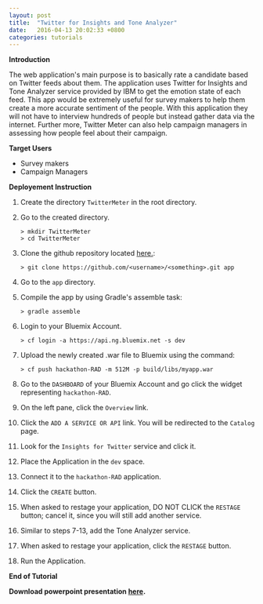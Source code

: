 ```yaml
---
layout: post
title:  "Twitter for Insights and Tone Analyzer"
date:   2016-04-13 20:02:33 +0800
categories: tutorials
---
```


**Introduction**

The web application's main purpose is to basically rate a candidate based on Twitter feeds about them. The application uses Twitter for Insights and Tone Analyzer service provided by IBM to get the emotion state of each feed. This app would be extremely useful for survey makers to help them create a more accurate sentiment of the people. With this application they will not have to interview hundreds of people but instead gather data via the internet. Further more, Twitter Meter can also help campaign managers in assessing how people feel about their campaign.

**Target Users**

- Survey makers
- Campaign Managers

**Deployement Instruction**

1. Create the directory `TwitterMeter` in the root directory. 

2. Go to the created directory.

	```text
	> mkdir TwitterMeter
	> cd TwitterMeter
	```

3. Clone the github repository located [here.](wwww.google.com):

	```text
	> git clone https://github.com/<username>/<something>.git app
	```

4. Go to the `app` directory.

5. Compile the app by using Gradle's assemble task:

	```text
	> gradle assemble
	```

6. Login to your Bluemix Account.
	
	```text
	> cf login -a https://api.ng.bluemix.net -s dev
	```

6. Upload the newly created .war file to Bluemix using the command:

	```text
	> cf push hackathon-RAD -m 512M -p build/libs/myapp.war
	```

7. Go to the `DASHBOARD` of your Bluemix Account and go click the widget representing `hackathon-RAD`.

8. On the left pane, click the `Overview` link. 
	
9. Click the `ADD A SERVICE OR API` link.  You will be redirected to the `Catalog` page. 

10. Look for the `Insights for Twitter` service and click it.
 
11. Place the Application in the `dev` space.   

12. Connect it to the `hackathon-RAD` application. 

13. Click the `CREATE` button.

14. When asked to restage your application, DO NOT CLICK the `RESTAGE` button; cancel it, since you will still add another service. 

15. Similar to steps 7-13, add the Tone Analyzer service.

16. When asked to restage your application, click the `RESTAGE` button. 

17. Run the Application. 

**End of Tutorial**

**Download powerpoint presentation [here][presentation].**

[presentation]: https://github.com/kevindomm/Auto-Scaling/blob/master/autoscaling/Auto-Scaling.pptx?raw=true
